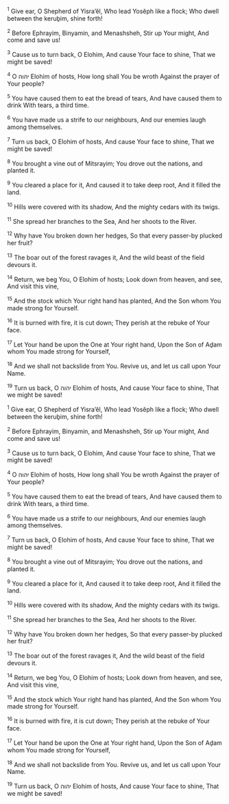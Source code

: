 <sup>1</sup> Give ear, O Shepherd of Yisra’ĕl, Who lead Yosĕph like a flock; Who dwell between the keruḇim, shine forth!

<sup>2</sup> Before Ephrayim, Binyamin, and Menashsheh, Stir up Your might, And come and save us!

<sup>3</sup> Cause us to turn back, O Elohim, And cause Your face to shine, That we might be saved!

<sup>4</sup> O יהוה Elohim of hosts, How long shall You be wroth Against the prayer of Your people?

<sup>5</sup> You have caused them to eat the bread of tears, And have caused them to drink With tears, a third time.

<sup>6</sup> You have made us a strife to our neighbours, And our enemies laugh among themselves.

<sup>7</sup> Turn us back, O Elohim of hosts, And cause Your face to shine, That we might be saved!

<sup>8</sup> You brought a vine out of Mitsrayim; You drove out the nations, and planted it.

<sup>9</sup> You cleared a place for it, And caused it to take deep root, And it filled the land.

<sup>10</sup> Hills were covered with its shadow, And the mighty cedars with its twigs.

<sup>11</sup> She spread her branches to the Sea, And her shoots to the River.

<sup>12</sup> Why have You broken down her hedges, So that every passer-by plucked her fruit?

<sup>13</sup> The boar out of the forest ravages it, And the wild beast of the field devours it.

<sup>14</sup> Return, we beg You, O Elohim of hosts; Look down from heaven, and see, And visit this vine,

<sup>15</sup> And the stock which Your right hand has planted, And the Son whom You made strong for Yourself.

<sup>16</sup> It is burned with fire, it is cut down; They perish at the rebuke of Your face.

<sup>17</sup> Let Your hand be upon the One at Your right hand, Upon the Son of Aḏam whom You made strong for Yourself,

<sup>18</sup> And we shall not backslide from You. Revive us, and let us call upon Your Name.

<sup>19</sup> Turn us back, O יהוה Elohim of hosts, And cause Your face to shine, That we might be saved!

<sup>1</sup> Give ear, O Shepherd of Yisra’ĕl, Who lead Yosĕph like a flock; Who dwell between the keruḇim, shine forth!

<sup>2</sup> Before Ephrayim, Binyamin, and Menashsheh, Stir up Your might, And come and save us!

<sup>3</sup> Cause us to turn back, O Elohim, And cause Your face to shine, That we might be saved!

<sup>4</sup> O יהוה Elohim of hosts, How long shall You be wroth Against the prayer of Your people?

<sup>5</sup> You have caused them to eat the bread of tears, And have caused them to drink With tears, a third time.

<sup>6</sup> You have made us a strife to our neighbours, And our enemies laugh among themselves.

<sup>7</sup> Turn us back, O Elohim of hosts, And cause Your face to shine, That we might be saved!

<sup>8</sup> You brought a vine out of Mitsrayim; You drove out the nations, and planted it.

<sup>9</sup> You cleared a place for it, And caused it to take deep root, And it filled the land.

<sup>10</sup> Hills were covered with its shadow, And the mighty cedars with its twigs.

<sup>11</sup> She spread her branches to the Sea, And her shoots to the River.

<sup>12</sup> Why have You broken down her hedges, So that every passer-by plucked her fruit?

<sup>13</sup> The boar out of the forest ravages it, And the wild beast of the field devours it.

<sup>14</sup> Return, we beg You, O Elohim of hosts; Look down from heaven, and see, And visit this vine,

<sup>15</sup> And the stock which Your right hand has planted, And the Son whom You made strong for Yourself.

<sup>16</sup> It is burned with fire, it is cut down; They perish at the rebuke of Your face.

<sup>17</sup> Let Your hand be upon the One at Your right hand, Upon the Son of Aḏam whom You made strong for Yourself,

<sup>18</sup> And we shall not backslide from You. Revive us, and let us call upon Your Name.

<sup>19</sup> Turn us back, O יהוה Elohim of hosts, And cause Your face to shine, That we might be saved!

